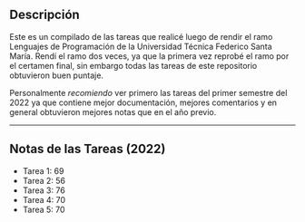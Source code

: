 Descripción
-----------
Este es un compilado de las tareas que realicé luego de rendir el 
ramo Lenguajes de Programación de la Universidad Técnica 
Federico Santa María. Rendí el ramo dos veces, ya que la primera 
vez reprobé el ramo por el certamen final, sin embargo todas las
tareas de este repositorio obtuvieron buen puntaje.

Personalmente *recomiendo* ver primero las tareas del primer semestre
del 2022 ya que contiene mejor documentación, mejores comentarios
y en general obtuvieron mejores notas que en el año previo.

___

Notas de las Tareas (2022)
--------------------------

* Tarea 1: 69
* Tarea 2: 56
* Tarea 3: 76
* Tarea 4: 70
* Tarea 5: 70